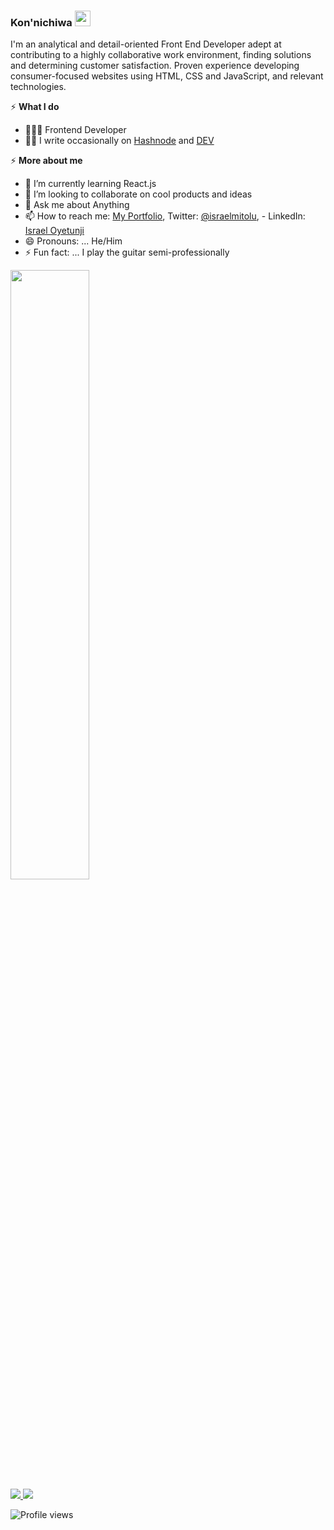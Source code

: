 ### Kon'nichiwa <img src="https://raw.githubusercontent.com/MartinHeinz/MartinHeinz/master/wave.gif" width="25px">

I'm an analytical and detail-oriented Front End Developer adept at contributing to a highly collaborative work environment, finding solutions and determining customer satisfaction. Proven experience developing consumer-focused websites using HTML, CSS and JavaScript, and relevant technologies.

⚡️ **What I do**
- 👨🏽‍💻 Frontend Developer 
- ✍🏾 I write occasionally on [Hashnode](https://israelmitolu.hashnode.dev/) and [DEV](https://dev.to/israelmitolu)



⚡️ **More about me**
- 🌱 I’m currently learning React.js
- 👯 I’m looking to collaborate on cool products and ideas
- 💬 Ask me about Anything
- 📫 How to reach me: [My Portfolio](https://israelmitolu.netlify.app), Twitter: [@israelmitolu](https://twitter.com/israelmitolu), - LinkedIn: [Israel Oyetunji](https://www.linkedin.com/in/israeloyetunji)
- 😄 Pronouns: ...  He/Him
- ⚡ Fun fact: ... I play the guitar semi-professionally 



<!-- <p>
  <img src="https://github-readme-stats.vercel.app/api?username=israelmitolu&show_icons=true&theme=vue&line_height=52&count_private=true" />
  <img width="37.2%" src="https://github-readme-stats.vercel.app/api/top-langs/?username=israelmitolu&count_private=true&theme=vue&line_height=55">
</p> -->

<!--START_SECTION:waka-->
<img width ="50%" src="https://wakatime.com/share/@64e8aaa6-d4cf-4f99-9573-2b6433ea7792/95f55acc-4296-4c5c-b052-57c7e8d0dee8.svg">
<!--END_SECTION:waka-->
<div>
  
  <a href="/" align="left">
    <img src="https://github-readme-stats.vercel.app/api/top-langs/?username=israelmitolu&text_color=586069&layout=compact&hide_border=true&bg_color=fff&title_color=0366d6&count_private=true&include_all_commits=true" />
  </a>

  <a href="/" align="right">
    <img src="https://github-readme-stats.vercel.app/api?username=israelmitolu&count_private=true&show_icons=true&icon_color=222&title_color=0366d6&text_color=586069&bg_color=fff&hide=issues&hide_border=true&include_all_commits=true" />
  </a>
  
</div>





![Profile views](https://gpvc.arturio.dev/israelmitolu)

